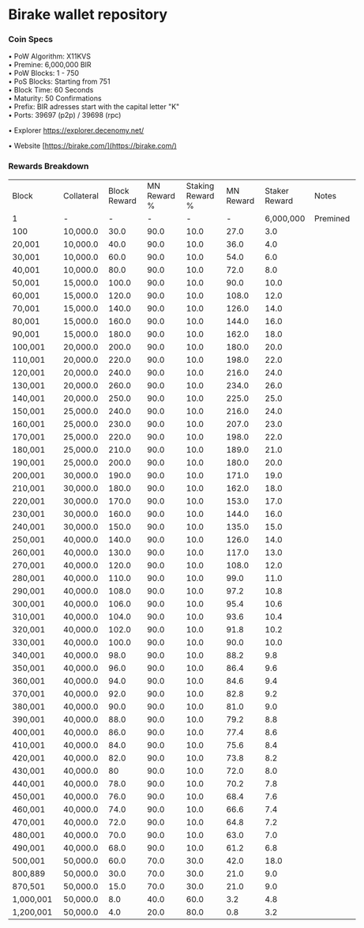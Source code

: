 Birake wallet repository
=====================================

### Coin Specs

• PoW Algorithm: X11KVS  
• Premine: 6,000,000 BIR  
• PoW Blocks: 1 - 750  
• PoS Blocks: Starting from 751  
• Block Time: 60 Seconds  
• Maturity: 50 Confirmations  
• Prefix: BIR adresses start with the capital letter "K"  
• Ports: 39697 (p2p) / 39698 (rpc)  

• Explorer https://explorer.decenomy.net/

• Website [https://birake.com/](https://birake.com/)

### Rewards Breakdown
<table border=0 cellpadding=0 cellspacing=0 width=701 class=xl6553517252
 style='border-collapse:collapse;table-layout:fixed;width:528pt'>
 <col class=xl6553517252 width=139 style='mso-width-source:userset;mso-width-alt:
 4785;width:104pt'>
 <col class=xl6553517252 width=107 span=2 style='mso-width-source:userset;
 mso-width-alt:3702;width:81pt'>
 <col class=xl6553517252 width=134 style='mso-width-source:userset;mso-width-alt:
 4608;width:100pt'>
 <col class=xl6553517252 width=107 span=2 style='mso-width-source:userset;
 mso-width-alt:3702;width:81pt'>
 <tr height=21 style='mso-height-source:userset;height:15.75pt'>
  <td height=21 class=xl6317252 width=150 style='height:15.75pt;width:104pt'>Block</td>
  <td class=xl6317252 width=107 style='width:81pt'>Collateral</td>
  <td class=xl6317252 width=107 style='width:81pt'>Block Reward</td>
  <td class=xl6317252 width=107 style='width:81pt'>MN Reward %</td>
  <td class=xl6317252 width=134 style='width:100pt'>Staking Reward %</td>
  <td class=xl6317252 width=107 style='width:81pt'>MN Reward</td>
  <td class=xl6317252 width=107 style='width:81pt'>Staker Reward</td>
  <td class=xl6317252 width=107 style='width:81pt'>Notes</td>
 </tr>
 <tr height=21 style='mso-height-source:userset;height:15.75pt'>
  <td height=21 class=xl6417252 style='height:15.75pt'>1</td>
  <td class=xl6517252> - </td>
  <td class=xl6517252> - </td>
  <td class=xl6617252> - </td>
  <td class=xl6617252> - </td>
  <td class=xl6717252 align=left> - </td>
  <td class=xl6717252 align=left>6,000,000</td>
  <td class=xl6717252 align=left>Premined</td>
 </tr>
 <tr height=21 style='mso-height-source:userset;height:15.75pt'>
  <td height=21 class=xl6417252 style='height:15.75pt'>100</td>
  <td class=xl6517252>10,000.0</td>
  <td class=xl6617252>30.0</td>
  <td class=xl6617252>90.0</td>
  <td class=xl6617252>10.0</td>
  <td class=xl6717252 align=left>27.0</td>
  <td class=xl6817252 align=left>3.0</td>
  <td class=xl6717252 align=left> </td>
 </tr>
 <tr height=21 style='mso-height-source:userset;height:15.75pt'>
  <td height=21 class=xl6417252 style='height:15.75pt'>20,001</td>
  <td class=xl6517252>10,000.0</td>
  <td class=xl6617252>40.0</td>
  <td class=xl6617252>90.0</td>
  <td class=xl6617252>10.0</td>
  <td class=xl6717252 align=left>36.0</td>
  <td class=xl6817252 align=left>4.0</td>
  <td class=xl6717252 align=left> </td>  
 </tr>
 <tr height=21 style='mso-height-source:userset;height:15.75pt'>
  <td height=21 class=xl6417252 style='height:15.75pt'>30,001</td>
  <td class=xl6517252>10,000.0</td>
  <td class=xl6617252>60.0</td>
  <td class=xl6617252>90.0</td>
  <td class=xl6617252>10.0</td>
  <td class=xl6717252 align=left>54.0</td>
  <td class=xl6817252 align=left>6.0</td>
  <td class=xl6717252 align=left> </td>
 </tr>
 <tr height=21 style='mso-height-source:userset;height:15.75pt'>
  <td height=21 class=xl6417252 style='height:15.75pt'>40,001</td>
  <td class=xl6517252>10,000.0</td>
  <td class=xl6617252>80.0</td>
  <td class=xl6617252>90.0</td>
  <td class=xl6617252>10.0</td>
  <td class=xl6717252 align=left>72.0</td>
  <td class=xl6817252 align=left>8.0</td>
  <td class=xl6717252 align=left> </td>
 </tr>
 <tr height=21 style='mso-height-source:userset;height:15.75pt'>
  <td height=21 class=xl6417252 style='height:15.75pt'>50,001</td>
  <td class=xl6517252>15,000.0</td>
  <td class=xl6617252>100.0</td>
  <td class=xl6617252>90.0</td>
  <td class=xl6617252>10.0</td>
  <td class=xl6717252 align=left>90.0</td>
  <td class=xl6817252 align=left>10.0</td>
  <td class=xl6717252 align=left> </td>
 </tr>
 <tr height=21 style='mso-height-source:userset;height:15.75pt'>
  <td height=21 class=xl6417252 style='height:15.75pt'>60,001</td>
  <td class=xl6517252>15,000.0</td>
  <td class=xl6617252>120.0</td>
  <td class=xl6617252>90.0</td>
  <td class=xl6617252>10.0</td>
  <td class=xl6717252 align=left>108.0</td>
  <td class=xl6817252 align=left>12.0</td>
  <td class=xl6717252 align=left> </td>
 </tr>
 <tr height=21 style='mso-height-source:userset;height:15.75pt'>
  <td height=21 class=xl6417252 style='height:15.75pt'>70,001</td>
  <td class=xl6517252>15,000.0</td>
  <td class=xl6617252>140.0</td>
  <td class=xl6617252>90.0</td>
  <td class=xl6617252>10.0</td>
  <td class=xl6717252 align=left>126.0</td>
  <td class=xl6817252 align=left>14.0</td>
  <td class=xl6717252 align=left> </td>
 </tr>
 <tr height=21 style='mso-height-source:userset;height:15.75pt'>
   <td height=21 class=xl6417252 style='height:15.75pt'>80,001</td>
   <td class=xl6517252>15,000.0</td>
   <td class=xl6617252>160.0</td>
   <td class=xl6617252>90.0</td>
   <td class=xl6617252>10.0</td>
   <td class=xl6717252 align=left>144.0</td>
   <td class=xl6817252 align=left>16.0</td>
  <td class=xl6717252 align=left> </td>
 </tr>
 <tr height=21 style='mso-height-source:userset;height:15.75pt'>
  <td height=21 class=xl6417252 style='height:15.75pt'>90,001</td>
  <td class=xl6517252>15,000.0</td>
  <td class=xl6617252>180.0</td>
  <td class=xl6617252>90.0</td>
  <td class=xl6617252>10.0</td>
  <td class=xl6717252 align=left>162.0</td>
  <td class=xl6817252 align=left>18.0</td>
  <td class=xl6717252 align=left> </td>
 </tr>
 <tr height=21 style='mso-height-source:userset;height:15.75pt'>
  <td height=21 class=xl6417252 style='height:15.75pt'>100,001</td>
  <td class=xl6517252>20,000.0</td>
  <td class=xl6617252>200.0</td>
  <td class=xl6617252>90.0</td>
  <td class=xl6617252>10.0</td>
  <td class=xl6717252 align=left>180.0</td>
  <td class=xl6817252 align=left>20.0</td>
  <td class=xl6717252 align=left> </td>
 </tr>
 <tr height=21 style='mso-height-source:userset;height:15.75pt'>
  <td height=21 class=xl6417252 style='height:15.75pt'>110,001</td>
  <td class=xl6517252>20,000.0</td>
  <td class=xl6617252>220.0</td>
  <td class=xl6617252>90.0</td>
  <td class=xl6617252>10.0</td>
  <td class=xl6717252 align=left>198.0</td>
  <td class=xl6817252 align=left>22.0</td>
  <td class=xl6717252 align=left> </td>
 </tr>
 <tr height=21 style='mso-height-source:userset;height:15.75pt'>
  <td height=21 class=xl6417252 style='height:15.75pt'>120,001</td>
  <td class=xl6517252>20,000.0</td>
  <td class=xl6617252>240.0</td>
  <td class=xl6617252>90.0</td>
  <td class=xl6617252>10.0</td>
  <td class=xl6717252 align=left>216.0</td>
  <td class=xl6817252 align=left>24.0</td>
  <td class=xl6717252 align=left> </td>
 </tr>
 <tr height=21 style='mso-height-source:userset;height:15.75pt'>
  <td height=21 class=xl6417252 style='height:15.75pt'>130,001</td>
  <td class=xl6517252>20,000.0</td>
  <td class=xl6617252>260.0</td>
  <td class=xl6617252>90.0</td>
  <td class=xl6617252>10.0</td>
  <td class=xl6717252 align=left>234.0</td>
  <td class=xl6817252 align=left>26.0</td>  
  <td class=xl6717252 align=left> </td>
 </tr>
 <tr height=21 style='mso-height-source:userset;height:15.75pt'>
  <td height=21 class=xl6417252 style='height:15.75pt'>140,001</td>
  <td class=xl6517252>20,000.0</td>
  <td class=xl6617252>250.0</td>
  <td class=xl6617252>90.0</td>
  <td class=xl6617252>10.0</td>
  <td class=xl6717252 align=left>225.0</td>
  <td class=xl6817252 align=left>25.0</td>
  <td class=xl6717252 align=left> </td>
 </tr>
 <tr height=21 style='mso-height-source:userset;height:15.75pt'>
  <td height=21 class=xl6417252 style='height:15.75pt'>150,001</td>
  <td class=xl6517252>25,000.0</td>
  <td class=xl6617252>240.0</td>
  <td class=xl6617252>90.0</td>
  <td class=xl6617252>10.0</td>
  <td class=xl6717252 align=left>216.0</td>
  <td class=xl6817252 align=left>24.0</td>
  <td class=xl6717252 align=left> </td>
 </tr>
 <tr height=21 style='mso-height-source:userset;height:15.75pt'>
  <td height=21 class=xl6417252 style='height:15.75pt'>160,001</td>
  <td class=xl6517252>25,000.0</td>
  <td class=xl6617252>230.0</td>
  <td class=xl6617252>90.0</td>
  <td class=xl6617252>10.0</td>
  <td class=xl6717252 align=left>207.0</td>
  <td class=xl6817252 align=left>23.0</td>
  <td class=xl6717252 align=left> </td>
 </tr>
 <tr height=21 style='mso-height-source:userset;height:15.75pt'>
  <td height=21 class=xl6417252 style='height:15.75pt'>170,001</td>
  <td class=xl6517252>25,000.0</td>
  <td class=xl6617252>220.0</td>
  <td class=xl6617252>90.0</td>
  <td class=xl6617252>10.0</td>
  <td class=xl6717252 align=left>198.0</td>
  <td class=xl6817252 align=left>22.0</td>
  <td class=xl6717252 align=left> </td>
 </tr>
 <tr height=21 style='mso-height-source:userset;height:15.75pt'>
  <td height=21 class=xl6417252 style='height:15.75pt'>180,001</td>
  <td class=xl6517252>25,000.0</td>
  <td class=xl6617252>210.0</td>
  <td class=xl6617252>90.0</td>
  <td class=xl6617252>10.0</td>
  <td class=xl6717252 align=left>189.0</td>
  <td class=xl6817252 align=left>21.0</td>
  <td class=xl6717252 align=left> </td>
 </tr>
  <tr height=21 style='mso-height-source:userset;height:15.75pt'>
  <td height=21 class=xl6417252 style='height:15.75pt'>190,001</td>
  <td class=xl6517252>25,000.0</td>
  <td class=xl6617252>200.0</td>
  <td class=xl6617252>90.0</td>
  <td class=xl6617252>10.0</td>
  <td class=xl6717252 align=left>180.0</td>
  <td class=xl6817252 align=left>20.0</td>
  <td class=xl6717252 align=left> </td> 
 </tr>
  <tr height=21 style='mso-height-source:userset;height:15.75pt'>
  <td height=21 class=xl6417252 style='height:15.75pt'>200,001</td>
  <td class=xl6517252>30,000.0</td>
  <td class=xl6617252>190.0</td>
  <td class=xl6617252>90.0</td>
  <td class=xl6617252>10.0</td>
  <td class=xl6717252 align=left>171.0</td>
  <td class=xl6817252 align=left>19.0</td>
  <td class=xl6717252 align=left> </td> 
 </tr>
   <tr height=21 style='mso-height-source:userset;height:15.75pt'>
  <td height=21 class=xl6417252 style='height:15.75pt'>210,001</td>
  <td class=xl6517252>30,000.0</td>
  <td class=xl6617252>180.0</td>
  <td class=xl6617252>90.0</td>
  <td class=xl6617252>10.0</td>
  <td class=xl6717252 align=left>162.0</td>
  <td class=xl6817252 align=left>18.0</td>
  <td class=xl6717252 align=left> </td>
 </tr>
    <tr height=21 style='mso-height-source:userset;height:15.75pt'>
  <td height=21 class=xl6417252 style='height:15.75pt'>220,001</td>
  <td class=xl6517252>30,000.0</td>
  <td class=xl6617252>170.0</td>
  <td class=xl6617252>90.0</td>
  <td class=xl6617252>10.0</td>
  <td class=xl6717252 align=left>153.0</td>
  <td class=xl6817252 align=left>17.0</td>
  <td class=xl6717252 align=left> </td>
 </tr>
     <tr height=21 style='mso-height-source:userset;height:15.75pt'>
  <td height=21 class=xl6417252 style='height:15.75pt'>230,001</td>
  <td class=xl6517252>30,000.0</td>
  <td class=xl6617252>160.0</td>
  <td class=xl6617252>90.0</td>
  <td class=xl6617252>10.0</td>
  <td class=xl6717252 align=left>144.0</td>
  <td class=xl6817252 align=left>16.0</td>
  <td class=xl6717252 align=left> </td>
 </tr>
     <tr height=21 style='mso-height-source:userset;height:15.75pt'>
  <td height=21 class=xl6417252 style='height:15.75pt'>240,001</td>
  <td class=xl6517252>30,000.0</td>
  <td class=xl6617252>150.0</td>
  <td class=xl6617252>90.0</td>
  <td class=xl6617252>10.0</td>
  <td class=xl6717252 align=left>135.0</td>
  <td class=xl6817252 align=left>15.0</td>
  <td class=xl6717252 align=left> </td>
 </tr>
     <tr height=21 style='mso-height-source:userset;height:15.75pt'>
  <td height=21 class=xl6417252 style='height:15.75pt'>250,001</td>
  <td class=xl6517252>40,000.0</td>
  <td class=xl6617252>140.0</td>
  <td class=xl6617252>90.0</td>
  <td class=xl6617252>10.0</td>
  <td class=xl6717252 align=left>126.0</td>
  <td class=xl6817252 align=left>14.0</td>
  <td class=xl6717252 align=left> </td>
 </tr>
     <tr height=21 style='mso-height-source:userset;height:15.75pt'>
  <td height=21 class=xl6417252 style='height:15.75pt'>260,001</td>
  <td class=xl6517252>40,000.0</td>
  <td class=xl6617252>130.0</td>
  <td class=xl6617252>90.0</td>
  <td class=xl6617252>10.0</td>
  <td class=xl6717252 align=left>117.0</td>
  <td class=xl6817252 align=left>13.0</td>
  <td class=xl6717252 align=left> </td>
 </tr>
     <tr height=21 style='mso-height-source:userset;height:15.75pt'>
  <td height=21 class=xl6417252 style='height:15.75pt'>270,001</td>
  <td class=xl6517252>40,000.0</td>
  <td class=xl6617252>120.0</td>
  <td class=xl6617252>90.0</td>
  <td class=xl6617252>10.0</td>
  <td class=xl6717252 align=left>108.0</td>
  <td class=xl6817252 align=left>12.0</td>
  <td class=xl6717252 align=left> </td>
 </tr>
     <tr height=21 style='mso-height-source:userset;height:15.75pt'>
  <td height=21 class=xl6417252 style='height:15.75pt'>280,001</td>
  <td class=xl6517252>40,000.0</td>
  <td class=xl6617252>110.0</td>
  <td class=xl6617252>90.0</td>
  <td class=xl6617252>10.0</td>
  <td class=xl6717252 align=left>99.0</td>
  <td class=xl6817252 align=left>11.0</td>
  <td class=xl6717252 align=left> </td>
 </tr>
     <tr height=21 style='mso-height-source:userset;height:15.75pt'>
  <td height=21 class=xl6417252 style='height:15.75pt'>290,001</td>
  <td class=xl6517252>40,000.0</td>
  <td class=xl6617252>108.0</td>
  <td class=xl6617252>90.0</td>
  <td class=xl6617252>10.0</td>
  <td class=xl6717252 align=left>97.2</td>
  <td class=xl6817252 align=left>10.8</td>
  <td class=xl6717252 align=left> </td>
 </tr>
     <tr height=21 style='mso-height-source:userset;height:15.75pt'>
  <td height=21 class=xl6417252 style='height:15.75pt'>300,001</td>
  <td class=xl6517252>40,000.0</td>
  <td class=xl6617252>106.0</td>
  <td class=xl6617252>90.0</td>
  <td class=xl6617252>10.0</td>
  <td class=xl6717252 align=left>95.4</td>
  <td class=xl6817252 align=left>10.6</td>
  <td class=xl6717252 align=left> </td>
 </tr>
     <tr height=21 style='mso-height-source:userset;height:15.75pt'>
  <td height=21 class=xl6417252 style='height:15.75pt'>310,001</td>
  <td class=xl6517252>40,000.0</td>
  <td class=xl6617252>104.0</td>
  <td class=xl6617252>90.0</td>
  <td class=xl6617252>10.0</td>
  <td class=xl6717252 align=left>93.6</td>
  <td class=xl6817252 align=left>10.4</td>
  <td class=xl6717252 align=left> </td>
 </tr>
     <tr height=21 style='mso-height-source:userset;height:15.75pt'>
  <td height=21 class=xl6417252 style='height:15.75pt'>320,001</td>
  <td class=xl6517252>40,000.0</td>
  <td class=xl6617252>102.0</td>
  <td class=xl6617252>90.0</td>
  <td class=xl6617252>10.0</td>
  <td class=xl6717252 align=left>91.8</td>
  <td class=xl6817252 align=left>10.2</td>
  <td class=xl6717252 align=left> </td>
 </tr>
     <tr height=21 style='mso-height-source:userset;height:15.75pt'>
  <td height=21 class=xl6417252 style='height:15.75pt'>330,001</td>
  <td class=xl6517252>40,000.0</td>
  <td class=xl6617252>100.0</td>
  <td class=xl6617252>90.0</td>
  <td class=xl6617252>10.0</td>
  <td class=xl6717252 align=left>90.0</td>
  <td class=xl6817252 align=left>10.0</td>
  <td class=xl6717252 align=left> </td>
 </tr>
     <tr height=21 style='mso-height-source:userset;height:15.75pt'>
  <td height=21 class=xl6417252 style='height:15.75pt'>340,001</td>
  <td class=xl6517252>40,000.0</td>
  <td class=xl6617252>98.0</td>
  <td class=xl6617252>90.0</td>
  <td class=xl6617252>10.0</td>
  <td class=xl6717252 align=left>88.2</td>
  <td class=xl6817252 align=left>9.8</td>
  <td class=xl6717252 align=left> </td>
 </tr>
     <tr height=21 style='mso-height-source:userset;height:15.75pt'>
  <td height=21 class=xl6417252 style='height:15.75pt'>350,001</td>
  <td class=xl6517252>40,000.0</td>
  <td class=xl6617252>96.0</td>
  <td class=xl6617252>90.0</td>
  <td class=xl6617252>10.0</td>
  <td class=xl6717252 align=left>86.4</td>
  <td class=xl6817252 align=left>9.6</td>
  <td class=xl6717252 align=left> </td>
 </tr>
     <tr height=21 style='mso-height-source:userset;height:15.75pt'>
  <td height=21 class=xl6417252 style='height:15.75pt'>360,001</td>
  <td class=xl6517252>40,000.0</td>
  <td class=xl6617252>94.0</td>
  <td class=xl6617252>90.0</td>
  <td class=xl6617252>10.0</td>
  <td class=xl6717252 align=left>84.6</td>
  <td class=xl6817252 align=left>9.4</td>
  <td class=xl6717252 align=left> </td>
 </tr>
     <tr height=21 style='mso-height-source:userset;height:15.75pt'>
  <td height=21 class=xl6417252 style='height:15.75pt'>370,001</td>
  <td class=xl6517252>40,000.0</td>
  <td class=xl6617252>92.0</td>
  <td class=xl6617252>90.0</td>
  <td class=xl6617252>10.0</td>
  <td class=xl6717252 align=left>82.8</td>
  <td class=xl6817252 align=left>9.2</td>
  <td class=xl6717252 align=left> </td>
 </tr>
     <tr height=21 style='mso-height-source:userset;height:15.75pt'>
  <td height=21 class=xl6417252 style='height:15.75pt'>380,001</td>
  <td class=xl6517252>40,000.0</td>
  <td class=xl6617252>90.0</td>
  <td class=xl6617252>90.0</td>
  <td class=xl6617252>10.0</td>
  <td class=xl6717252 align=left>81.0</td>
  <td class=xl6817252 align=left>9.0</td>
  <td class=xl6717252 align=left> </td>
 </tr>
     <tr height=21 style='mso-height-source:userset;height:15.75pt'>
  <td height=21 class=xl6417252 style='height:15.75pt'>390,001</td>
  <td class=xl6517252>40,000.0</td>
  <td class=xl6617252>88.0</td>
  <td class=xl6617252>90.0</td>
  <td class=xl6617252>10.0</td>
  <td class=xl6717252 align=left>79.2</td>
  <td class=xl6817252 align=left>8.8</td>
  <td class=xl6717252 align=left> </td>
 </tr>
     <tr height=21 style='mso-height-source:userset;height:15.75pt'>
  <td height=21 class=xl6417252 style='height:15.75pt'>400,001</td>
  <td class=xl6517252>40,000.0</td>
  <td class=xl6617252>86.0</td>
  <td class=xl6617252>90.0</td>
  <td class=xl6617252>10.0</td>
  <td class=xl6717252 align=left>77.4</td>
  <td class=xl6817252 align=left>8.6</td>
  <td class=xl6717252 align=left> </td>
 </tr>
     <tr height=21 style='mso-height-source:userset;height:15.75pt'>
  <td height=21 class=xl6417252 style='height:15.75pt'>410,001</td>
  <td class=xl6517252>40,000.0</td>
  <td class=xl6617252>84.0</td>
  <td class=xl6617252>90.0</td>
  <td class=xl6617252>10.0</td>
  <td class=xl6717252 align=left>75.6</td>
  <td class=xl6817252 align=left>8.4</td>
  <td class=xl6717252 align=left> </td>
 </tr>
     <tr height=21 style='mso-height-source:userset;height:15.75pt'>
  <td height=21 class=xl6417252 style='height:15.75pt'>420,001</td>
  <td class=xl6517252>40,000.0</td>
  <td class=xl6617252>82.0</td>
  <td class=xl6617252>90.0</td>
  <td class=xl6617252>10.0</td>
  <td class=xl6717252 align=left>73.8</td>
  <td class=xl6817252 align=left>8.2</td>
  <td class=xl6717252 align=left> </td>
 </tr>
     <tr height=21 style='mso-height-source:userset;height:15.75pt'>
  <td height=21 class=xl6417252 style='height:15.75pt'>430,001</td>
  <td class=xl6517252>40,000.0</td>
  <td class=xl6617252>80</td>
  <td class=xl6617252>90.0</td>
  <td class=xl6617252>10.0</td>
  <td class=xl6717252 align=left>72.0</td>
  <td class=xl6817252 align=left>8.0</td>
  <td class=xl6717252 align=left> </td>
 </tr>
     <tr height=21 style='mso-height-source:userset;height:15.75pt'>
  <td height=21 class=xl6417252 style='height:15.75pt'>440,001</td>
  <td class=xl6517252>40,000.0</td>
  <td class=xl6617252>78.0</td>
  <td class=xl6617252>90.0</td>
  <td class=xl6617252>10.0</td>
  <td class=xl6717252 align=left>70.2</td>
  <td class=xl6817252 align=left>7.8</td>
  <td class=xl6717252 align=left> </td>
 </tr>
     <tr height=21 style='mso-height-source:userset;height:15.75pt'>
  <td height=21 class=xl6417252 style='height:15.75pt'>450,001</td>
  <td class=xl6517252>40,000.0</td>
  <td class=xl6617252>76.0</td>
  <td class=xl6617252>90.0</td>
  <td class=xl6617252>10.0</td>
  <td class=xl6717252 align=left>68.4</td>
  <td class=xl6817252 align=left>7.6</td>
  <td class=xl6717252 align=left> </td>
 </tr>
     <tr height=21 style='mso-height-source:userset;height:15.75pt'>
  <td height=21 class=xl6417252 style='height:15.75pt'>460,001</td>
  <td class=xl6517252>40,000.0</td>
  <td class=xl6617252>74.0</td>
  <td class=xl6617252>90.0</td>
  <td class=xl6617252>10.0</td>
  <td class=xl6717252 align=left>66.6</td>
  <td class=xl6817252 align=left>7.4</td>
  <td class=xl6717252 align=left> </td>
 </tr>
     <tr height=21 style='mso-height-source:userset;height:15.75pt'>
  <td height=21 class=xl6417252 style='height:15.75pt'>470,001</td>
  <td class=xl6517252>40,000.0</td>
  <td class=xl6617252>72.0</td>
  <td class=xl6617252>90.0</td>
  <td class=xl6617252>10.0</td>
  <td class=xl6717252 align=left>64.8</td>
  <td class=xl6817252 align=left>7.2</td>
  <td class=xl6717252 align=left> </td>
 </tr>
     <tr height=21 style='mso-height-source:userset;height:15.75pt'>
  <td height=21 class=xl6417252 style='height:15.75pt'>480,001</td>
  <td class=xl6517252>40,000.0</td>
  <td class=xl6617252>70.0</td>
  <td class=xl6617252>90.0</td>
  <td class=xl6617252>10.0</td>
  <td class=xl6717252 align=left>63.0</td>
  <td class=xl6817252 align=left>7.0</td>
  <td class=xl6717252 align=left> </td>
 </tr>
     <tr height=21 style='mso-height-source:userset;height:15.75pt'>
  <td height=21 class=xl6417252 style='height:15.75pt'>490,001</td>
  <td class=xl6517252>40,000.0</td>
  <td class=xl6617252>68.0</td>
  <td class=xl6617252>90.0</td>
  <td class=xl6617252>10.0</td>
  <td class=xl6717252 align=left>61.2</td>
  <td class=xl6817252 align=left>6.8</td>
  <td class=xl6717252 align=left> </td>
 </tr>
     <tr height=21 style='mso-height-source:userset;height:15.75pt'>
  <td height=21 class=xl6417252 style='height:15.75pt'>500,001</td>
  <td class=xl6517252>50,000.0</td>
  <td class=xl6617252>60.0</td>
  <td class=xl6617252>70.0</td>
  <td class=xl6617252>30.0</td>
  <td class=xl6717252 align=left>42.0</td>
  <td class=xl6817252 align=left>18.0</td>
  <td class=xl6717252 align=left> </td>
 </tr>
     <tr height=21 style='mso-height-source:userset;height:15.75pt'>
  <td height=21 class=xl6417252 style='height:15.75pt'>800,889</td>
  <td class=xl6517252>50,000.0</td>
  <td class=xl6617252>30.0</td>
  <td class=xl6617252>70.0</td>
  <td class=xl6617252>30.0</td>
  <td class=xl6717252 align=left>21.0</td>
  <td class=xl6817252 align=left>9.0</td>
  <td class=xl6717252 align=left> </td>
 </tr>
     <tr height=21 style='mso-height-source:userset;height:15.75pt'>
  <td height=21 class=xl6417252 style='height:15.75pt'>870,501</td>
  <td class=xl6517252>50,000.0</td>
  <td class=xl6617252>15.0</td>
  <td class=xl6617252>70.0</td>
  <td class=xl6617252>30.0</td>
  <td class=xl6717252 align=left>21.0</td>
  <td class=xl6817252 align=left>9.0</td>
  <td class=xl6717252 align=left> </td>
 </tr>
 <tr height=21 style='mso-height-source:userset;height:15.75pt'>
  <td height=21 class=xl6417252 style='height:15.75pt'>1,000,001</td>
  <td class=xl6517252>50,000.0</td>
  <td class=xl6617252>8.0</td>
  <td class=xl6617252>40.0</td>
  <td class=xl6617252>60.0</td>
  <td class=xl6717252 align=left>3.2</td>
  <td class=xl6817252 align=left>4.8</td>
  <td class=xl6717252 align=left> </td>
 </tr> 
      <tr height=21 style='mso-height-source:userset;height:15.75pt'>
  <td height=21 class=xl6417252 style='height:15.75pt'>1,200,001</td>
  <td class=xl6517252>50,000.0</td>
  <td class=xl6617252>4.0</td>
  <td class=xl6617252>20.0</td>
  <td class=xl6617252>80.0</td>
  <td class=xl6717252 align=left>0.8</td>
  <td class=xl6817252 align=left>3.2</td>
  <td class=xl6717252 align=left> </td>
 </tr> 
 </table>
